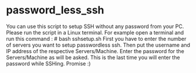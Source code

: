 # password_less_ssh
You can use this script to setup SSH without any password from your PC.
Please run the script in a Linux terminal.
For example open a terminal and run this command : # bash sshsetup.sh
First you have to enter the number of servers you want to setup passwordless ssh. Then put the username and IP address of the respective Servers/Machine. 
Enter the password for the Servers/Machine as will be asked. 
This is the last time you will enter the password while SSHing. Promise :)
